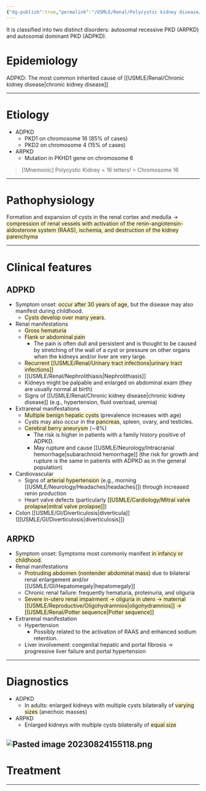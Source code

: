 ```yaml
---
{"dg-publish":true,"permalink":"/USMLE/Renal/Polycystic kidney disease/"}
---
```


It is classified into two distinct disorders: autosomal recessive PKD (ARPKD) and autosomal dominant PKD (ADPKD).
# Epidemiology
ADPKD: The most common inherited cause of [[USMLE/Renal/Chronic kidney disease\|chronic kidney disease]]

---
# Etiology
- ADPKD
	- PKD1 on chromosome 16 (85% of cases)
	- PKD2 on chromosome 4 (15% of cases)
 - ARPKD
	 - Mutation in PKHD1 gene on chromosome 6
  
>[!Mnemonic] 
>Polycystic Kidney = 16 letters! = Chromosome 16

---
# Pathophysiology
Formation and expansion of cysts in the renal cortex and medulla → <span style="background:rgba(240, 200, 0, 0.2)">compression of renal vessels with activation of the renin-angiotensin-aldosterone system (RAAS), ischemia, and destruction of the kidney parenchyma</span>

---
# Clinical features
## ADPKD
- Symptom onset: <span style="background:rgba(240, 200, 0, 0.2)">occur after 30 years of age</span>, but the disease may also manifest during childhood.
	- <span style="background:rgba(240, 200, 0, 0.2)">Cysts develop over many years</span>.
- Renal manifestations
	- <span style="background:rgba(240, 200, 0, 0.2)">Gross hematuria</span>
	- <span style="background:rgba(240, 200, 0, 0.2)">Flank or abdominal pain</span>
		- The pain is often dull and persistent and is thought to be caused by stretching of the wall of a cyst or pressure on other organs when the kidneys and/or liver are very large.
	- <span style="background:rgba(240, 200, 0, 0.2)">Recurrent [[USMLE/Renal/Urinary tract infections\|urinary tract infections]]</span>
	- [[USMLE/Renal/Nephrolithiasis\|Nephrolithiasis]]
	- Kidneys might be palpable and enlarged on abdominal exam (they are usually normal at birth)
	- Signs of [[USMLE/Renal/Chronic kidney disease\|chronic kidney disease]] (e.g., hypertension, fluid overload, uremia)
 - Extrarenal manifestations
	- <span style="background:rgba(240, 200, 0, 0.2)">Multiple benign hepatic cysts</span> (prevalence increases with age)
	- Cysts may also occur in the <span style="background:rgba(240, 200, 0, 0.2)">pancreas</span>, spleen, ovary, and testicles. 
	- <span style="background:rgba(240, 200, 0, 0.2)">Cerebral berry aneurysm</span> (∼8%)
		- The risk is higher in patients with a family history positive of ADPKD.
		- May rupture and cause [[USMLE/Neurology/Intracranial hemorrhage\|subarachnoid hemorrhage]] (the risk for growth and rupture is the same in patients with ADPKD as in the general population)
- Cardiovascular 
	- Signs of <span style="background:rgba(240, 200, 0, 0.2)">arterial hypertension</span> (e.g., morning [[USMLE/Neurology/Headaches\|headaches]]) through increased renin production
	- Heart valve defects (particularly <span style="background:rgba(240, 200, 0, 0.2)">[[USMLE/Cardiology/Mitral valve prolapse\|mitral valve prolapse]]</span>)
- Colon [[USMLE/GI/Diverticulosis\|diverticula]] ([[USMLE/GI/Diverticulosis\|diverticulosis]])
## ARPKD
- Symptom onset: Symptoms most commonly manifest <span style="background:rgba(240, 200, 0, 0.2)">in infancy or childhood</span>.
- Renal manifestations
	- <span style="background:rgba(240, 200, 0, 0.2)">Protruding abdomen (nontender abdominal mass)</span> due to bilateral renal enlargement and/or [[USMLE/GI/Hepatomegaly\|hepatomegaly]]
	- Chronic renal failure: frequently hematuria, proteinuria, and oliguria
	- <span style="background:rgba(240, 200, 0, 0.2)">Severe in-utero renal impairment → oliguria in utero → maternal [[USMLE/Reproductive/Oligohydramnios\|oligohydramnios]] → [[USMLE/Renal/Potter sequence\|Potter sequence]]</span>
 - Extrarenal manifestation
	- Hypertension
		- Possibly related to the activation of RAAS and enhanced sodium retention.
	- Liver involvement: congenital hepatic and portal fibrosis → progressive liver failure and portal hypertension

---
# Diagnostics
- ADPKD
	- In adults: enlarged kidneys with multiple cysts bilaterally of <span style="background:rgba(240, 200, 0, 0.2)">varying sizes </span>(anechoic masses)
- ARPKD
	- Enlarged kidneys with multiple cysts bilaterally of <span style="background:rgba(240, 200, 0, 0.2)">equal size</span>

![Pasted image 20230824155118.png](/img/user/appendix/Pasted%20image%2020230824155118.png)
---
# Treatment


---
